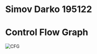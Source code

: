 # Simov Darko 195122
# Control Flow Graph 
![CFG](https://github.com/simovdarko/SI_2023_lab2_195122/assets/126839795/de723cf4-e5ac-4074-a734-4e5c2db3bd8e)
